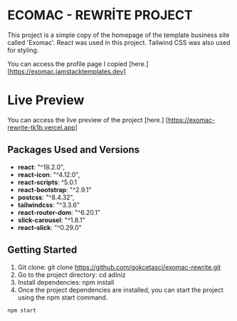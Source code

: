 # ECOMAC - REWRİTE PROJECT
This project is a simple copy of the homepage of the template business site called 'Exomac'. React was used in this project. Tailwind CSS was also used for styling.

You can access the profile page I copied [here.] [https://exomac.jamstacktemplates.dev]

# Live Preview
You can access the live preview of the project [here.] [https://exomac-rewrite-tk1b.vercel.app]

## Packages Used and Versions
- **react**: "^18.2.0",
- **react-icon**: "^4.12.0",
- **react-scripts**: ^5.0.1
- **react-bootstrap**: "^2.9.1"
- **postcss**: "^8.4.32",
- **tailwindcss**: "^3.3.6"
- **react-router-dom**: "^6.20.1"
- **slick-carousel**: "^1.8.1"
- **react-slick**: "^0.29.0"

## Getting Started
1. Git clone: git clone https://github.com/gokcetasci/exomac-rewrite.git 
2. Go to the project directory: cd adiniz
3. Install dependencies: npm install
4. Once the project dependencies are installed, you can start the project using the npm start command.

```bash
npm start